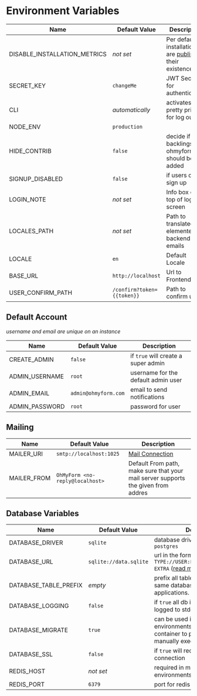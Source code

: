 # Environment Variables

| Name                         | Default Value              | Description                                                                           |
|------------------------------|----------------------------|---------------------------------------------------------------------------------------|
| DISABLE_INSTALLATION_METRICS | *not set*                  | Per default installations are [publishing](./installation.metrics.md) their existence |
| SECRET_KEY                   | `changeMe`                 | JWT Secret for authentication                                                         |
| CLI                          | *automatically*            | activates pretty print for log output                                                 |
| NODE_ENV                     | `production`               |                                                                                       |
| HIDE_CONTRIB                 | `false`                    | decide if backlings to ohmyform should be added                                       |
| SIGNUP_DISABLED              | `false`                    | if users can sign up                                                                  |
| LOGIN_NOTE                   | *not set*                  | Info box on top of login screen                                                       | 
| LOCALES_PATH                 | *not set*                  | Path to translated elementes in backend like emails                                   |
| LOCALE                       | `en`                       | Default Locale                                                                        |
| BASE_URL                     | `http://localhost`         | Url to Frontend root                                                                  |
| USER_CONFIRM_PATH            | `/confirm?token={{token}}` | Path to confirm user                                                                  |

## Default Account

*username and email are unique on an instance*

| Name           | Default Value        | Description                         |
|----------------|----------------------|-------------------------------------|
| CREATE_ADMIN   | `false`              | if `true` will create a super admin |
| ADMIN_USERNAME | `root`               | username for the default admin user |
| ADMIN_EMAIL    | `admin@ohmyform.com` | email to send notifications         |
| ADMIN_PASSWORD | `root`               | password for user                   |

## Mailing

| Name        | Default Value                   | Description                                                                       |
|-------------|---------------------------------|-----------------------------------------------------------------------------------|
| MAILER_URI  | `smtp://localhost:1025`         | [Mail Connection](https://nodemailer.com/smtp/)                                   |
| MAILER_FROM | `OhMyForm <no-reply@localhost>` | Default From path, make sure that your mail server supports the given from addres |

## Database Variables

| Name                  | Default Value          | Description                                                                                                                                |
|-----------------------|------------------------|--------------------------------------------------------------------------------------------------------------------------------------------|
| DATABASE_DRIVER       | `sqlite`               | database driver, either `sqlite` or `postgres`                                                                                             |
| DATABASE_URL          | `sqlite://data.sqlite` | url in the format `TYPE://USER:PASS@HOST:PORT/NAME?EXTRA` ([read more](https://typeorm.io/#/connection-options/common-connection-options)) |
| DATABASE_TABLE_PREFIX | *empty*                | prefix all tables if used within same database as other applications.                                                                      |
| DATABASE_LOGGING      | `false`                | if `true` all db interactions will be logged to stdout                                                                                     |
| DATABASE_MIGRATE      | `true`                 | can be used in load balanced environments to only allow one container to perform migrations / manually execute migrations                  |
| DATABASE_SSL          | `false`                | if `true` will require ssl database connection                                                                                             |
| REDIS_HOST            | *not set*              | required in multinode environments                                                                                                         |
| REDIS_PORT            | `6379`                 | port for redis                                                                                                                             |
